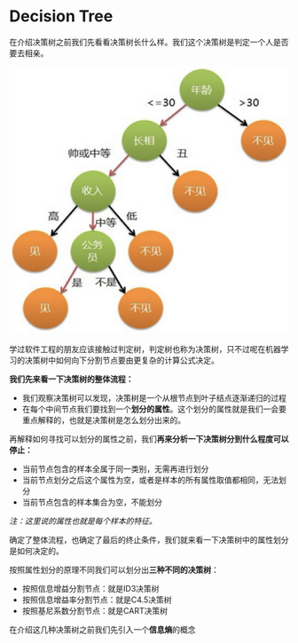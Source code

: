 # Decision Tree

在介绍决策树之前我们先看看决策树长什么样。我们这个决策树是判定一个人是否要去相亲。​

![](.gitbook/assets/image%20%287%29.png)

学过软件工程的朋友应该接触过判定树，判定树也称为决策树，只不过呢在机器学习的决策树中如何向下分割节点要由更复杂的计算公式决定。

**我们先来看一下决策树的整体流程：**

* 我们观察决策树可以发现，决策树是一个从根节点到叶子结点逐渐递归的过程
* 在每个中间节点我们要找到一个**划分的属性**。这个划分的属性就是我们一会要重点解释的，也就是决策树是怎么划分出来的。

再解释如何寻找可以划分的属性之前，我们**再来分析一下决策树分到什么程度可以停止：**

* 当前节点包含的样本全属于同一类别，无需再进行划分
* 当前节点划分之后这个属性为空，或者是样本的所有属性取值都相同，无法划分
* 当前节点包含的样本集合为空，不能划分

_注：这里说的属性也就是每个样本的特征。_

确定了整体流程，也确定了最后的终止条件，我们就来看一下决策树中的属性划分是如何决定的。

按照属性划分的原理不同我们可以划分出**三种不同的决策树**：

* 按照信息增益分割节点：就是ID3决策树
* 按照信息增益率分割节点：就是C4.5决策树
* 按照基尼系数分割节点：就是CART决策树

在介绍这几种决策树之前我们先引入一个**信息熵**的概念

